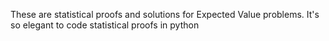 These are statistical proofs and solutions for Expected Value problems. It's so elegant to code statistical proofs in python
